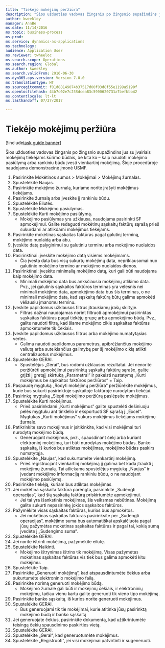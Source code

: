 ```yaml
--- 
title: "Tiekėjo mokėjimų peržiūra"
description: "Šios užduoties vadovas žingsnis po žingsnio supažindins jus su įvairiais mokėjimų tiėkėjams kūrimo būdais, be kita ko – kaip naudoti mokėjimo pasiūlymą arba rankiniu būdu įvesti vienkartinį mokėjimą."
author: kweekley
manager: AnnBe
ms.date: 11/14/2016
ms.topic: business-process
ms.prod: 
ms.service: dynamics-ax-applications
ms.technology: 
audience: Application User
ms.reviewer: twheeloc
ms.search.scope: Operations
ms.search.region: Global
ms.author: kweekley
ms.search.validFrom: 2016-06-30
ms.dyn365.ops.version: Version 7.0.0
ms.translationtype: HT
ms.sourcegitcommit: f01d88149074b37517d00f03d8f55e1199a5198f
ms.openlocfilehash: 44b7c02e7c238dcea83c5900620731a7befbbb42
ms.contentlocale: lt-lt
ms.lasthandoff: 07/27/2017

---
```

# <a name="vendor-payment-overview"></a>Tiekėjo mokėjimų peržiūra

[!include[task guide banner](../../includes/task-guide-banner.md)]

Šios užduoties vadovas žingsnis po žingsnio supažindins jus su įvairiais mokėjimų tiėkėjams kūrimo būdais, be kita ko – kaip naudoti mokėjimo pasiūlymą arba rankiniu būdu įvesti vienkartinį mokėjimą. Šioje procedūroje naudojama demonstracinė įmonė USMF.

1. Pasirinkite Mokėtinos sumos > Mokėjimai > Mokėjimų žurnalas.
2. Spustelėkite Naujas.
3. Pasirinkite mokėjimo žurnalą, kuriame norite įrašyti mokėjimus tiekėjams. 
4. Pasirinkite žurnalą arba įveskite jį rankiniu būdu.
5. Spustelėkite Eilutės.
6. Spustelėkite Mokėjimo pasiūlymas.
7. Spustelėkite Kurti mokėjimo pasiūlymą.
    * Mokėjimo pasiūlymas yra užklausa, naudojama pasirinkti SF apmokėjimui. Galite redaguoti mokėtinų sąskaitų faktūrų sąrašą prieš sukurdami ar atlikdami mokėjimus tiekėjams.  
8. Pasirinkite mokėtinas sąskaitas faktūras pagal galutinį terminą, mokėjimo nuolaidą arba abu. 
9. Įveskite datą palyginimui su galutiniu terminu arba mokėjimo nuolaidos data. 
10. Pasirinktinai: įveskite mokėjimo datą visiems mokėjimams.
    * Čia įvesta data bus visų sukurtų mokėjimų data, nepriklausomai nuo galutinio mokėjimo termino ar mokėjimo nuolaidos dienos.  
11. Pasirinktinai: įveskite minimalią mokėjimo datą, kuri gali būti naudojama kaip mokėjimo data.
    * Minimali mokėjimo data bus anksčiausia mokėjimų atlikimo data. Pvz., jei galutinis sąskaitos faktūros terminas yra vėlesnis nei minimali mokėjimo data, apmokėjimo data bus šis terminas, o ne minimali mokėjimo data, kad sąskaitą faktūrą būtų galima apmokėti vėliausiu įmanomu terminu.  
12. Įveskite papildomus užklausos filtrus įtraukiamų įrašų skiltyje.
    * Filtras dažnai naudojamas norint filtruoti apmokėjimui pasirinktas sąskaitas faktūras pagal tiekėjų grupę arba apmokėjimo būdą. Pvz., galite naudoti filtrą, kad šiame mokėjimo cikle sąskaitas faktūras apmokėtumėte tik čekiais.  
13. Įveskite papildomus užklausos filtrus arba mokėjimo numatytąsias vertes. 
    * Galima naudoti papildomus parametrus, apibrėžiančius mokėjimo valiutą arba suteikiančius galimybę per šį mokėjimo ciklą atlikti centralizuotus mokėjimus.  
14. Spustelėkite GERAI.
    * Spustelėjus „Gerai“, bus rodomi užklausos rezultatai. Jei nenorite peržiūrėti apmokėjimui pasirinktų sąskaitų faktūrų sąrašo, galite grįžti į gretąjį skirtuką „Parametrai“ ir pakeisti nustatymą „Kurti mokėjimus be sąskaitos faktūros peržiūros“ = Taip.  
15. Paspaudę mygtuką „Rodyti mokėjimų peržiūra“ peržiūrėkite mokėjimus, kurie bus sukurti pasirinktoje sąskaitoje faktūroje nurodytam tiekėjui.
16. Pasirinkę mygtuką „Slėpti mokėjimo peržiūrą paslėpsite mokėjimus. 
17. Spustelėkite Kurti mokėjimus.
    * Prieš pasirinkdami „Kurti mokėjimus“ galite spustelėti dešiniuoju pelės mygtuku ant tinklelio ir eksportuoti SF sąrašą į „Excel“. Mygtukas „Kurti mokėjimus“ sukurs mokėjimus tiekėjams mokėjimų žurnale.  
18. Patikrinkite savo mokėjimus ir įsitikinkite, kad visi mokėjimai turi nurodytą mokėjimo būdą. 
    * Generuojant mokėjimus, pvz., spausdinant čekį arba kuriant elektroninį mokėjimą, turi būti nurodytas mokėjimo būdas. Banko sąskaitą, iš kurios bus atliktas mokėjimas, mokėjimo būdas paskirs numatytąja.  
19. Spustelėkite „Naujas“, kad sukurtumėte vienkartinį mokėjimą.
    * Prieš registruojant vienkartinį mokėjimą jį galima bet kada įtraukti į mokėjimų žurnalą. Tai atliekama spustelėjus mygtuką „Naujas“ ir įvedant mokėjimo informaciją rankiniu būdu, o ne naudojant mokėjimo pasiūlymą.  
20. Pasirinkite tiekėją, kuriam bus atliktas mokėjimas.
21. Jei mokėtina sąskaita faktūra parengta, pasirinkite „Sudengti operacijas“, kad šią sąskaitą faktūrą priskirtumėte apmokėjimui.
    * Jei tai yra išankstinis mokėjimas, šis veiksmas nebūtinas. Mokėjimą galite sukurti nepasirinkę jokios sąskaitos faktūros.  
22. Pažymėkite visas sąskaitas faktūras, kurios bus apmokėtos.
    * Jei mokėtinas sąskaitas faktūras pasirinksite per „Sudengti operacijas“, mokėjimo suma bus automatiškai apskaičiuota pagal jūsų pažymėtas mokėtinas sąskaitas faktūras ir pagal tai, kokią sumą įvedėte į „Sudengimo suma“.  
23. Spustelėkite GERAI.
24. Jei norite ištrinti mokėjimą, pažymėkite eilutę.
25. Spustelėkite Naikinti.
    * Mokėjimo ištrynimas ištrins tik mokėjimą. Visas pažymėtas mokėtinas sąskaitas faktūras vis tiek bus galima apmokėti kitu mokėjimu.  
26. Spustelėkite Taip.
27. Pasirinkite „Generuoti mokėjimą“, kad atspausdintumėte čekius arba sukurtumėte elektroninio mokėjimo failą.
28. Pasirinkite norimą generuoti mokėjimo būdą.
    * Mokėjimo žurnale gali būti ir mokėjimų čekiais, ir elektroninių mokėjimų, tačiau vienu kartu galite generuoti tik vieno tipo mokėjimą.  
29. Pasirinkite banko sąskaitą, iš kurios norite generuoti mokėjimus.
30. Spustelėkite GERAI.
    * Bus generuojami tik tie mokėjimai, kurie atitinka jūsų pasirinktą mokėjimo būdą ir banko sąskaitą.  
31. Jei generuojate čekius, pasirinkite dokumentą, kad užtikrintumėte teisingą čekių spausdinimo paskirties vietą.
32. Spustelėkite GERAI.
33. Spustelėkite „Gerai“, kad generuotumėte mokėjimus.
34. Spustelėkite „Registruoti“, jei visi mokėjimai patvirtinti ir sugeneruoti. 


